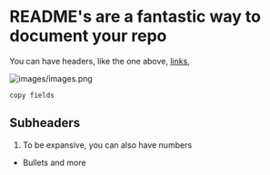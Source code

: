 # README's are a fantastic way to document your repo

You can have headers, like the one above, [links](https://wbuz24.github.io/personal-site/), 

![images/images.png](/home/shartreuce/repos/undergrad-repo/S24/cs494/notes/images.png) 

```
copy fields
```

## Subheaders

 1. To be expansive, you can also have numbers
 - Bullets and more
